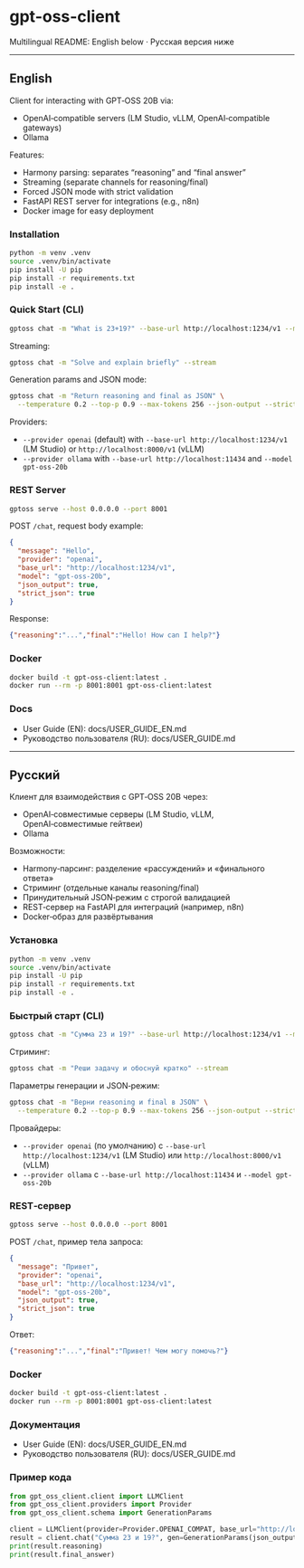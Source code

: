 # gpt-oss-client

Multilingual README: English below · Русская версия ниже

---

## English

Client for interacting with GPT‑OSS 20B via:
- OpenAI‑compatible servers (LM Studio, vLLM, OpenAI‑compatible gateways)
- Ollama

Features:
- Harmony parsing: separates “reasoning” and “final answer”
- Streaming (separate channels for reasoning/final)
- Forced JSON mode with strict validation
- FastAPI REST server for integrations (e.g., n8n)
- Docker image for easy deployment

### Installation
```bash
python -m venv .venv
source .venv/bin/activate
pip install -U pip
pip install -r requirements.txt
pip install -e .
```

### Quick Start (CLI)
```bash
gptoss chat -m "What is 23+19?" --base-url http://localhost:1234/v1 --model gpt-oss-20b
```
Streaming:
```bash
gptoss chat -m "Solve and explain briefly" --stream
```
Generation params and JSON mode:
```bash
gptoss chat -m "Return reasoning and final as JSON" \
  --temperature 0.2 --top-p 0.9 --max-tokens 256 --json-output --strict-json
```
Providers:
- `--provider openai` (default) with `--base-url http://localhost:1234/v1` (LM Studio) or `http://localhost:8000/v1` (vLLM)
- `--provider ollama` with `--base-url http://localhost:11434` and `--model gpt-oss-20b`

### REST Server
```bash
gptoss serve --host 0.0.0.0 --port 8001
```
POST `/chat`, request body example:
```json
{
  "message": "Hello",
  "provider": "openai",
  "base_url": "http://localhost:1234/v1",
  "model": "gpt-oss-20b",
  "json_output": true,
  "strict_json": true
}
```
Response:
```json
{"reasoning":"...","final":"Hello! How can I help?"}
```

### Docker
```bash
docker build -t gpt-oss-client:latest .
docker run --rm -p 8001:8001 gpt-oss-client:latest
```

### Docs
- User Guide (EN): docs/USER_GUIDE_EN.md
- Руководство пользователя (RU): docs/USER_GUIDE.md

---

## Русский

Клиент для взаимодействия с GPT‑OSS 20B через:
- OpenAI‑совместимые серверы (LM Studio, vLLM, OpenAI‑совместимые гейтвеи)
- Ollama

Возможности:
- Harmony‑парсинг: разделение «рассуждений» и «финального ответа»
- Стриминг (отдельные каналы reasoning/final)
- Принудительный JSON‑режим с строгой валидацией
- REST‑сервер на FastAPI для интеграций (например, n8n)
- Docker‑образ для развёртывания

### Установка
```bash
python -m venv .venv
source .venv/bin/activate
pip install -U pip
pip install -r requirements.txt
pip install -e .
```

### Быстрый старт (CLI)
```bash
gptoss chat -m "Сумма 23 и 19?" --base-url http://localhost:1234/v1 --model gpt-oss-20b
```
Стриминг:
```bash
gptoss chat -m "Реши задачу и обоснуй кратко" --stream
```
Параметры генерации и JSON‑режим:
```bash
gptoss chat -m "Верни reasoning и final в JSON" \
  --temperature 0.2 --top-p 0.9 --max-tokens 256 --json-output --strict-json
```
Провайдеры:
- `--provider openai` (по умолчанию) с `--base-url http://localhost:1234/v1` (LM Studio) или `http://localhost:8000/v1` (vLLM)
- `--provider ollama` с `--base-url http://localhost:11434` и `--model gpt-oss-20b`

### REST‑сервер
```bash
gptoss serve --host 0.0.0.0 --port 8001
```
POST `/chat`, пример тела запроса:
```json
{
  "message": "Привет",
  "provider": "openai",
  "base_url": "http://localhost:1234/v1",
  "model": "gpt-oss-20b",
  "json_output": true,
  "strict_json": true
}
```
Ответ:
```json
{"reasoning":"...","final":"Привет! Чем могу помочь?"}
```

### Docker
```bash
docker build -t gpt-oss-client:latest .
docker run --rm -p 8001:8001 gpt-oss-client:latest
```

### Документация
- User Guide (EN): docs/USER_GUIDE_EN.md
- Руководство пользователя (RU): docs/USER_GUIDE.md

### Пример кода
```python
from gpt_oss_client.client import LLMClient
from gpt_oss_client.providers import Provider
from gpt_oss_client.schema import GenerationParams

client = LLMClient(provider=Provider.OPENAI_COMPAT, base_url="http://localhost:1234/v1", model="gpt-oss-20b")
result = client.chat("Сумма 23 и 19?", gen=GenerationParams(json_output=True, strict_json=True))
print(result.reasoning)
print(result.final_answer)
```
